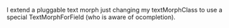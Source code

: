I extend a pluggable text morph just changing my textMorphClass to use a special TextMorphForField (who is aware of ocompletion). 